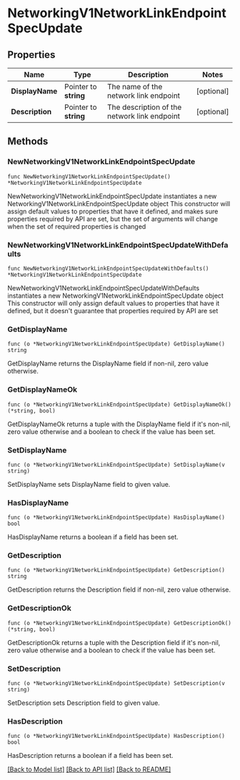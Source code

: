# NetworkingV1NetworkLinkEndpointSpecUpdate

## Properties

Name | Type | Description | Notes
------------ | ------------- | ------------- | -------------
**DisplayName** | Pointer to **string** | The name of the network link endpoint | [optional] 
**Description** | Pointer to **string** | The description of the network link endpoint | [optional] 

## Methods

### NewNetworkingV1NetworkLinkEndpointSpecUpdate

`func NewNetworkingV1NetworkLinkEndpointSpecUpdate() *NetworkingV1NetworkLinkEndpointSpecUpdate`

NewNetworkingV1NetworkLinkEndpointSpecUpdate instantiates a new NetworkingV1NetworkLinkEndpointSpecUpdate object
This constructor will assign default values to properties that have it defined,
and makes sure properties required by API are set, but the set of arguments
will change when the set of required properties is changed

### NewNetworkingV1NetworkLinkEndpointSpecUpdateWithDefaults

`func NewNetworkingV1NetworkLinkEndpointSpecUpdateWithDefaults() *NetworkingV1NetworkLinkEndpointSpecUpdate`

NewNetworkingV1NetworkLinkEndpointSpecUpdateWithDefaults instantiates a new NetworkingV1NetworkLinkEndpointSpecUpdate object
This constructor will only assign default values to properties that have it defined,
but it doesn't guarantee that properties required by API are set

### GetDisplayName

`func (o *NetworkingV1NetworkLinkEndpointSpecUpdate) GetDisplayName() string`

GetDisplayName returns the DisplayName field if non-nil, zero value otherwise.

### GetDisplayNameOk

`func (o *NetworkingV1NetworkLinkEndpointSpecUpdate) GetDisplayNameOk() (*string, bool)`

GetDisplayNameOk returns a tuple with the DisplayName field if it's non-nil, zero value otherwise
and a boolean to check if the value has been set.

### SetDisplayName

`func (o *NetworkingV1NetworkLinkEndpointSpecUpdate) SetDisplayName(v string)`

SetDisplayName sets DisplayName field to given value.

### HasDisplayName

`func (o *NetworkingV1NetworkLinkEndpointSpecUpdate) HasDisplayName() bool`

HasDisplayName returns a boolean if a field has been set.

### GetDescription

`func (o *NetworkingV1NetworkLinkEndpointSpecUpdate) GetDescription() string`

GetDescription returns the Description field if non-nil, zero value otherwise.

### GetDescriptionOk

`func (o *NetworkingV1NetworkLinkEndpointSpecUpdate) GetDescriptionOk() (*string, bool)`

GetDescriptionOk returns a tuple with the Description field if it's non-nil, zero value otherwise
and a boolean to check if the value has been set.

### SetDescription

`func (o *NetworkingV1NetworkLinkEndpointSpecUpdate) SetDescription(v string)`

SetDescription sets Description field to given value.

### HasDescription

`func (o *NetworkingV1NetworkLinkEndpointSpecUpdate) HasDescription() bool`

HasDescription returns a boolean if a field has been set.


[[Back to Model list]](../README.md#documentation-for-models) [[Back to API list]](../README.md#documentation-for-api-endpoints) [[Back to README]](../README.md)


